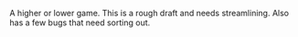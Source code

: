 A higher or lower game. This is a rough draft and needs streamlining. Also has a few bugs that need sorting out.

